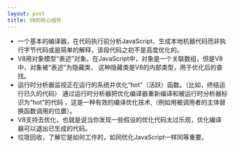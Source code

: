 ```yaml
---
layout: post
title: V8的核心组件
---
```


+ 一个基本的编译器，在代码执行前分析JavaScript、生成本地机器代码而非执行字节代码或是简单的解释，该段代码之初不是高度优化的。
+ V8用对象模型“表述”对象。在JavaScript中，对象是一个关联数组，但是V8中，对象被“表述”为隐藏类，
这种隐藏类是V8的内部类型，用于优化后的查找。
+ 运行时分析器监视正在运行的系统并优化“hot”（活跃）函数。（比如，终结运行已久的代码）
通过运行时分析器把优化编译器重新编译和被运行时分析器标识为“hot”的代码 ，这是一种有效的编译优化技术,（例如用被调用者的主体替换函数调用的位置）。
+ V8支持去优化，也就是说当你发现一些假设的优化代码太过乐观，优化编译器可以退出已生成的代码。
+ 垃圾回收，了解它是如何工作的，如同优化JavaScript一样同等重要。
